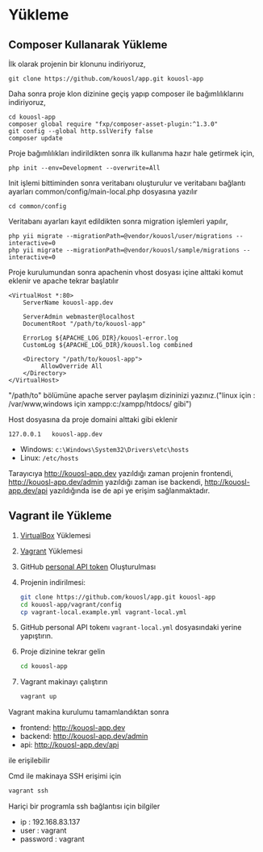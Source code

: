 Yükleme
============

## Composer Kullanarak Yükleme

İlk olarak projenin bir klonunu indiriyoruz,
   ```
   git clone https://github.com/kouosl/app.git kouosl-app
   ```
Daha sonra proje klon dizinine geçiş yapıp composer ile bağımlılıklarını indiriyoruz,
   ```
   cd kouosl-app
   composer global require "fxp/composer-asset-plugin:^1.3.0"
   git config --global http.sslVerify false
   composer update
   ```
   
Proje bağımlılıkları indirildikten sonra ilk kullanıma hazır hale getirmek için,

   ```
   php init --env=Development --overwrite=All
   ```
   
Init işlemi bittiminden sonra veritabanı oluşturulur ve veritabanı bağlantı ayarları common/config/main-local.php dosyasına yazılır
   ```
   cd common/config
   ```
Veritabanı ayarları kayıt edildikten sonra migration işlemleri yapılır,

   ```
   php yii migrate --migrationPath=@vendor/kouosl/user/migrations --interactive=0
   php yii migrate --migrationPath=@vendor/kouosl/sample/migrations --interactive=0
   ```
   
Proje kurulumundan sonra apachenin vhost dosyası içine alttaki komut eklenir ve apache tekrar başlatılır
   ```
   <VirtualHost *:80>
       ServerName kouosl-app.dev
       
       ServerAdmin webmaster@localhost
       DocumentRoot "/path/to/kouosl-app"
       
       ErrorLog ${APACHE_LOG_DIR}/kouosl-error.log
       CustomLog ${APACHE_LOG_DIR}/kouosl.log combined	
       
       <Directory "/path/to/kouosl-app">
            AllowOverride All
       </Directory>
   </VirtualHost>
   ```
"/path/to" bölümüne apache server paylaşım dizininizi yazınız.("linux için : /var/www,windows için xampp:c:/xampp/htdocs/ gibi")

Host dosyasına da proje domaini alttaki gibi eklenir

```
127.0.0.1   kouosl-app.dev
```
   - Windows: `c:\Windows\System32\Drivers\etc\hosts`
   - Linux: `/etc/hosts`
   
Tarayıcıya http://kouosl-app.dev yazıldığı zaman projenin frontendi, http://kouosl-app.dev/admin yazıldığı zaman ise backendi,
http://kouosl-app.dev/api yazıldığında ise de api ye erişim sağlanmaktadır.

## Vagrant ile Yükleme

1. [VirtualBox](https://www.virtualbox.org/wiki/Downloads) Yüklemesi
2. [Vagrant](https://www.vagrantup.com/downloads.html) Yüklemesi
3. GitHub [personal API token](https://github.com/blog/1509-personal-api-tokens) Oluşturulması
3. Projenin indirilmesi:
   
   ```bash
   git clone https://github.com/kouosl/app.git kouosl-app
   cd kouosl-app/vagrant/config
   cp vagrant-local.example.yml vagrant-local.yml
   ```
   
4.  GitHub personal API tokenı `vagrant-local.yml` dosyasındaki yerine yapıştırın.
5. Proje dizinine tekrar gelin

   ```bash
   cd kouosl-app
   ```

5. Vagrant makinayı çalıştırın

   ```bash
   vagrant up
   ```
   
   
Vagrant makina kurulumu tamamlandıktan sonra
* frontend: http://kouosl-app.dev
* backend: http://kouosl-app.dev/admin
* api: http://kouosl-app.dev/api

ile erişilebilir

Cmd ile makinaya SSH erişimi için
   ```bash
   vagrant ssh
   ```
   
Hariçi bir programla ssh bağlantısı için bilgiler
* ip : 192.168.83.137
* user : vagrant
* password : vagrant
